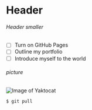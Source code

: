 # Header
###### Header smaller

- [ ] Turn on GitHub Pages
- [ ] Outline my portfolio
- [ ] Introduce myself to the world

###### picture

![Image of Yaktocat](https://octodex.github.com/images/yaktocat.png)


```
$ git pull
```

